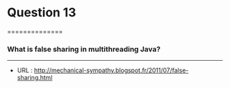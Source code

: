 # Question 13
==============
### What is false sharing in multithreading Java?
---------------------------------------
* URL : http://mechanical-sympathy.blogspot.fr/2011/07/false-sharing.html

